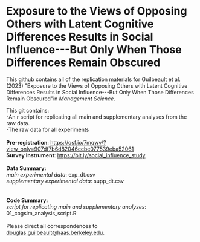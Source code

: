 # Exposure to the Views of Opposing Others with Latent Cognitive Differences Results in Social Influence---But Only When Those Differences Remain Obscured
This github contains all of the replication materials for Guilbeault et al. (2023) "Exposure to the Views of Opposing Others with Latent Cognitive Differences Results in Social Influence---But Only When Those Differences Remain Obscured"in _Management Science_.

This git contains:<br>
-An r script for replicating all main and supplementary analyses from the raw data. <br>
-The raw data for all experiments <br>
<br>
**Pre-registration**: https://osf.io/7mqwv/?view_only=907df7b6d82046ccbe077539eba52061 <br>
**Survey Instrument**: https://bit.ly/social_influence_study <br>
<br>
**Data Summary:** <br>
_main experimental data_: exp_dt.csv <br>
_supplementary experimental data_: supp_dt.csv <br>
<br>
<br>
**Code Summary:** <br>
_script for replicating main and supplementary analyses_: 01_cogsim_analysis_script.R<br>
<br>
Please direct all correspondences to douglas.guilbeault@haas.berkeley.edu. 

